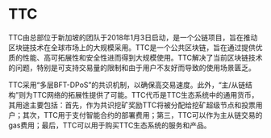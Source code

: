 # 

# TTC

TTC由总部位于新加坡的团队于2018年1月3日启动，是一个公链项目，旨在推动区块链技术在全球市场上的大规模采用。TTC是一个公共区块链，旨在通过提供优质的性能、高可拓展性和安全性进而得到大规模使用。TTC解决了当前区块链技术的问题，特别是可支持交易量的限制和由于用户不友好而导致的使用场景匮乏。

TTC采用“多层BFT-DPoS”的共识机制，以确保高交易速度。此外，“主/从链结构”则为TTC网络的拓展性提供了可能。TTC代币是TTC生态系统中的通用货币，其用途主要包括：首先，作为共识挖矿奖励TTC将被分配给挖矿超级节点和投票用户；其次，TTC用于支付智能合约的部署费用；第三，TTC可以作为主从链交易的gas费用；最后，TTC可以用于购买TTC生态系统的服务和产品。

